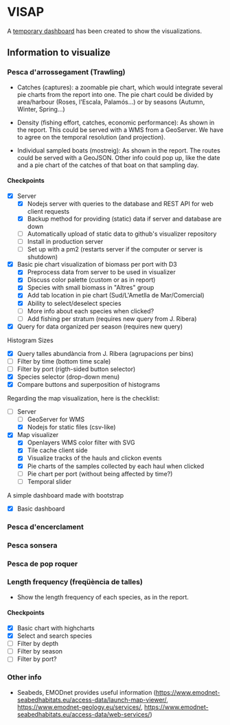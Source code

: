 # VISAP
A [temporary dashboard](https://bluenetcataccio4.github.io/VISAP/) has been created to show the visualizations.
## Information to visualize
### Pesca d'arrossegament (Trawling)
- Catches (captures): a zoomable pie chart, which would integrate several pie charts from the report into one. The pie chart could be divided by area/harbour (Roses, l'Escala, Palamós...) or by seasons (Autumn, Winter, Spring...)

- Density (fishing effort, catches, economic performance): As shown in the report. This could be served with a WMS from a GeoServer. We have to agree on the temporal resolution (and projection).

- Individual sampled boats (mostreig): As shown in the report. The routes could be served with a GeoJSON. Other info could pop up, like the date and a pie chart of the catches of that boat on that sampling day.

#### Checkpoints
- [x] Server
  - [x] Nodejs server with queries to the database and REST API for web client requests
  - [x] Backup method for providing (static) data if server and database are down
  - [ ] Automatically upload of static data to github's visualizer repository
  - [ ] Install in production server
  - [ ] Set up with a pm2 (restarts server if the computer or server is shutdown)
- [x] Basic pie chart visualization of biomass per port with D3
  - [x] Preprocess data from server to be used in visualizer
  - [x] Discuss color palette (custom or as in report)
  - [x] Species with small biomass in "Altres" group
  - [x] Add tab location in pie chart (Sud/L'Ametlla de Mar/Comercial)
  - [x] Ability to select/deselect species
  - [ ] More info about each species when clicked?
  - [ ] Add fishing per stratum (requires new query from J. Ribera)
- [x] Query for data organized per season (requires new query)

Histogram Sizes
- [x] Query talles abundància from J. Ribera (agrupacions per bins)
- [ ] Filter by time (bottom time scale)
- [ ] Filter by port (rigth-sided button selector)
- [x] Species selector (drop-down menu)
- [x] Compare buttons and superposition of histograms

Regarding the map visualization, here is the checklist:
- [ ] Server
  - [ ] GeoServer for WMS
  - [x] Nodejs for static files (csv-like)
- [x] Map visualizer
  - [x] Openlayers WMS color filter with SVG
  - [x] Tile cache client side
  - [x] Visualize tracks of the hauls and clickon events
  - [x] Pie charts of the samples collected by each haul when clicked
  - [ ] Pie chart per port (without being affected by time?)
  - [ ] Temporal slider

A simple dashboard made with bootstrap
 - [x] Basic dashboard

### Pesca d'encerclament

### Pesca sonsera

### Pesca de pop roquer

### Length frequency (freqüència de talles)
- Show the length frequency of each species, as in the report.
#### Checkpoints
- [x] Basic chart with highcharts
 - [x] Select and search species
 - [ ] Filter by depth
 - [ ] Filter by season
 - [ ] Filter by port?

### Other info
- Seabeds, EMODnet provides useful information (https://www.emodnet-seabedhabitats.eu/access-data/launch-map-viewer/, https://www.emodnet-geology.eu/services/, https://www.emodnet-seabedhabitats.eu/access-data/web-services/)
